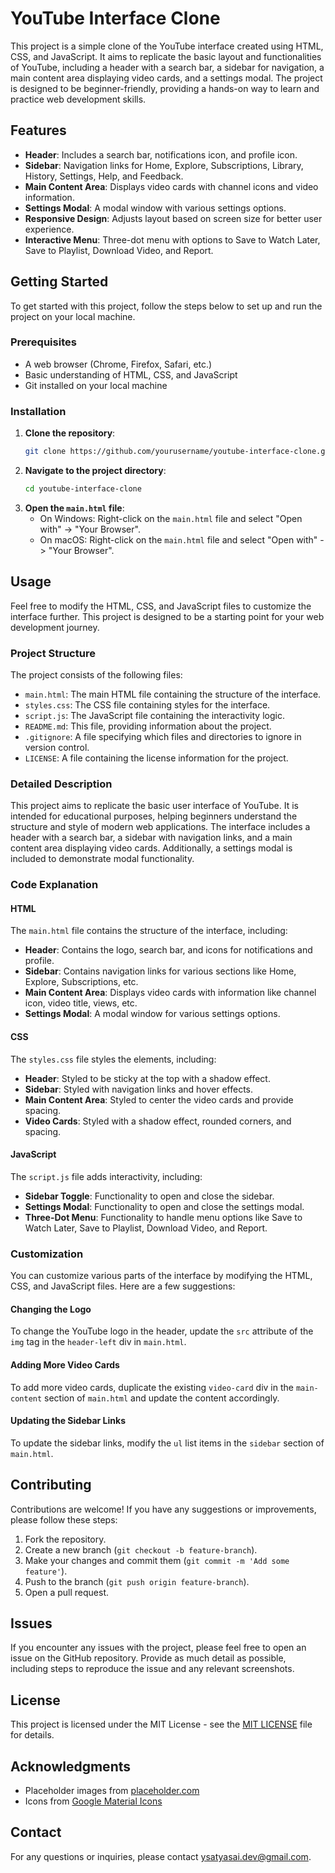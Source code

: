# YouTube Interface Clone

This project is a simple clone of the YouTube interface created using HTML, CSS, and JavaScript. It aims to replicate the basic layout and functionalities of YouTube, including a header with a search bar, a sidebar for navigation, a main content area displaying video cards, and a settings modal. The project is designed to be beginner-friendly, providing a hands-on way to learn and practice web development skills.

## Features
- **Header**: Includes a search bar, notifications icon, and profile icon.
- **Sidebar**: Navigation links for Home, Explore, Subscriptions, Library, History, Settings, Help, and Feedback.
- **Main Content Area**: Displays video cards with channel icons and video information.
- **Settings Modal**: A modal window with various settings options.
- **Responsive Design**: Adjusts layout based on screen size for better user experience.
- **Interactive Menu**: Three-dot menu with options to Save to Watch Later, Save to Playlist, Download Video, and Report.

## Getting Started
To get started with this project, follow the steps below to set up and run the project on your local machine.

### Prerequisites
- A web browser (Chrome, Firefox, Safari, etc.)
- Basic understanding of HTML, CSS, and JavaScript
- Git installed on your local machine

### Installation
1. **Clone the repository**:
    ```bash
    git clone https://github.com/yourusername/youtube-interface-clone.git
    ```
2. **Navigate to the project directory**:
    ```bash
    cd youtube-interface-clone
    ```
3. **Open the `main.html` file**:
    - On Windows: Right-click on the `main.html` file and select "Open with" -> "Your Browser".
    - On macOS: Right-click on the `main.html` file and select "Open with" -> "Your Browser".

## Usage
Feel free to modify the HTML, CSS, and JavaScript files to customize the interface further. This project is designed to be a starting point for your web development journey.

### Project Structure
The project consists of the following files:

- `main.html`: The main HTML file containing the structure of the interface.
- `styles.css`: The CSS file containing styles for the interface.
- `script.js`: The JavaScript file containing the interactivity logic.
- `README.md`: This file, providing information about the project.
- `.gitignore`: A file specifying which files and directories to ignore in version control.
- `LICENSE`: A file containing the license information for the project.

### Detailed Description
This project aims to replicate the basic user interface of YouTube. It is intended for educational purposes, helping beginners understand the structure and style of modern web applications. The interface includes a header with a search bar, a sidebar with navigation links, and a main content area displaying video cards. Additionally, a settings modal is included to demonstrate modal functionality.

### Code Explanation
#### HTML
The `main.html` file contains the structure of the interface, including:
- **Header**: Contains the logo, search bar, and icons for notifications and profile.
- **Sidebar**: Contains navigation links for various sections like Home, Explore, Subscriptions, etc.
- **Main Content Area**: Displays video cards with information like channel icon, video title, views, etc.
- **Settings Modal**: A modal window for various settings options.

#### CSS
The `styles.css` file styles the elements, including:
- **Header**: Styled to be sticky at the top with a shadow effect.
- **Sidebar**: Styled with navigation links and hover effects.
- **Main Content Area**: Styled to center the video cards and provide spacing.
- **Video Cards**: Styled with a shadow effect, rounded corners, and spacing.

#### JavaScript
The `script.js` file adds interactivity, including:
- **Sidebar Toggle**: Functionality to open and close the sidebar.
- **Settings Modal**: Functionality to open and close the settings modal.
- **Three-Dot Menu**: Functionality to handle menu options like Save to Watch Later, Save to Playlist, Download Video, and Report.

### Customization
You can customize various parts of the interface by modifying the HTML, CSS, and JavaScript files. Here are a few suggestions:

#### Changing the Logo
To change the YouTube logo in the header, update the `src` attribute of the `img` tag in the `header-left` div in `main.html`.

#### Adding More Video Cards
To add more video cards, duplicate the existing `video-card` div in the `main-content` section of `main.html` and update the content accordingly.

#### Updating the Sidebar Links
To update the sidebar links, modify the `ul` list items in the `sidebar` section of `main.html`.

## Contributing
Contributions are welcome! If you have any suggestions or improvements, please follow these steps:

1. Fork the repository.
2. Create a new branch (`git checkout -b feature-branch`).
3. Make your changes and commit them (`git commit -m 'Add some feature'`).
4. Push to the branch (`git push origin feature-branch`).
5. Open a pull request.

## Issues
If you encounter any issues with the project, please feel free to open an issue on the GitHub repository. Provide as much detail as possible, including steps to reproduce the issue and any relevant screenshots.

## License
This project is licensed under the MIT License - see the [MIT LICENSE](LICENSE) file for details.

## Acknowledgments
- Placeholder images from [placeholder.com](https://placeholder.com/)
- Icons from [Google Material Icons](https://material.io/resources/icons/)

## Contact
For any questions or inquiries, please contact [ysatyasai.dev@gmail.com](mailto:ysatyasai.dev@gmail.com).
